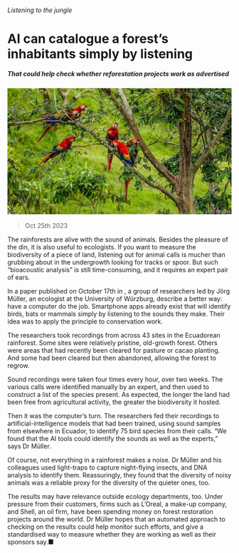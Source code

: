 ###### Listening to the jungle

# AI can catalogue a forest’s inhabitants simply by listening 

##### That could help check whether reforestation projects work as advertised 

![image](images/20231028_STP502.jpg) 

> Oct 25th 2023 

The rainforests are alive with the sound of animals. Besides the pleasure of the din, it is also useful to ecologists. If you want to measure the biodiversity of a piece of land, listening out for animal calls is mucher than grubbing about in the undergrowth looking for tracks or spoor. But such “bioacoustic analysis” is still time-consuming, and it requires an expert pair of ears.

In a paper published on October 17th in , a group of researchers led by Jörg Müller, an ecologist at the University of Würzburg, describe a better way: have a computer do the job. Smartphone apps already exist that will identify birds, bats or mammals simply by listening to the sounds they make. Their idea was to apply the principle to conservation work. 

The researchers took recordings from across 43 sites in the Ecuadorean rainforest. Some sites were relatively pristine, old-growth forest. Others were areas that had recently been cleared for pasture or cacao planting. And some had been cleared but then abandoned, allowing the forest to regrow. 

Sound recordings were taken four times every hour, over two weeks. The various calls were identified manually by an expert, and then used to construct a list of the species present. As expected, the longer the land had been free from agricultural activity, the greater the biodiversity it hosted. 

Then it was the computer’s turn. The researchers fed their recordings to artificial-intelligence models that had been trained, using sound samples from elsewhere in Ecuador, to identify 75 bird species from their calls. “We found that the AI tools could identify the sounds as well as the experts,” says Dr Müller. 

Of course, not everything in a rainforest makes a noise. Dr Müller and his colleagues used light-traps to capture night-flying insects, and DNA analysis to identify them. Reassuringly, they found that the diversity of noisy animals was a reliable proxy for the diversity of the quieter ones, too. 

The results may have relevance outside ecology departments, too. Under pressure from their customers, firms such as L’Oreal, a make-up company, and Shell, an oil firm, have been spending money on forest restoration projects around the world. Dr Müller hopes that an automated approach to checking on the results could help monitor such efforts, and give a standardised way to measure whether they are working as well as their sponsors say.■


